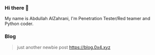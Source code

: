 ### Hi there 👋

My name is Abdullah AlZahrani, I'm Penetration Tester/Red teamer and Python coder.

### Blog
> just another newbie post https://blog.0x4.xyz

<!---
### Vulnerabilities 

> CVE-2020-14554,
> CVE-2020-14635

PoC? Oracle said NO ;D
--->
